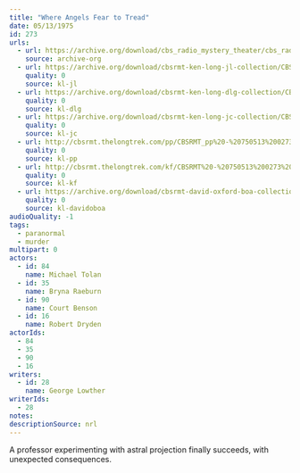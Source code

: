 ```yaml
---
title: "Where Angels Fear to Tread"
date: 05/13/1975
id: 273
urls: 
  - url: https://archive.org/download/cbs_radio_mystery_theater/cbs_radio_mystery_theater-0251-0300.zip/cbs_radio_mystery_theater-0251-0300%2Fcbsrmt_0273_where_angels_fear_to_tread.mp3
    source: archive-org
  - url: https://archive.org/download/cbsrmt-ken-long-jl-collection/CBSRMT - 750513 0273 Where Angels Fear To Tread_jl.mp3
    quality: 0
    source: kl-jl
  - url: https://archive.org/download/cbsrmt-ken-long-dlg-collection/CBSRMT - 750513 0273 Where Angels Fear to Tread.mp3
    quality: 0
    source: kl-dlg
  - url: https://archive.org/download/cbsrmt-ken-long-jc-collection/CBSRMT - 750513 0273 Where Angels Fear to Tread vbr kb2 fair_jc.mp3
    quality: 0
    source: kl-jc
  - url: http://cbsrmt.thelongtrek.com/pp/CBSRMT_pp%20-%20750513%200273%20Where%20Angels%20Fear%20to%20Tread.mp3
    quality: 0
    source: kl-pp
  - url: http://cbsrmt.thelongtrek.com/kf/CBSRMT%20-%20750513%200273%20Where%20Angels%20Fear%20To%20Tread_kf.mp3
    quality: 0
    source: kl-kf
  - url: https://archive.org/download/cbsrmt-david-oxford-boa-collection/CBSRMT-750513-0273-Where-Angels-Fear-to-Tread-(64-44)_kf-{BoA}.mp3
    quality: 0
    source: kl-davidoboa
audioQuality: -1
tags: 
  - paranormal
  - murder
multipart: 0
actors:  
  - id: 84
    name: Michael Tolan  
  - id: 35
    name: Bryna Raeburn  
  - id: 90
    name: Court Benson  
  - id: 16
    name: Robert Dryden
actorIds:  
  - 84  
  - 35  
  - 90  
  - 16
writers:  
  - id: 28
    name: George Lowther
writerIds:  
  - 28
notes: 
descriptionSource: nrl
---
```

A professor experimenting with astral projection finally succeeds, with unexpected consequences.